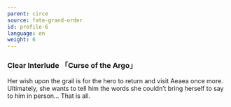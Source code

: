 ```yaml
---
parent: circe
source: fate-grand-order
id: profile-6
language: en
weight: 6
---
```


### Clear Interlude 「Curse of the Argo」

Her wish upon the grail is for the hero to return and visit Aeaea once more. Ultimately, she wants to tell him the words she couldn’t bring herself to say to him in person… That is all.
